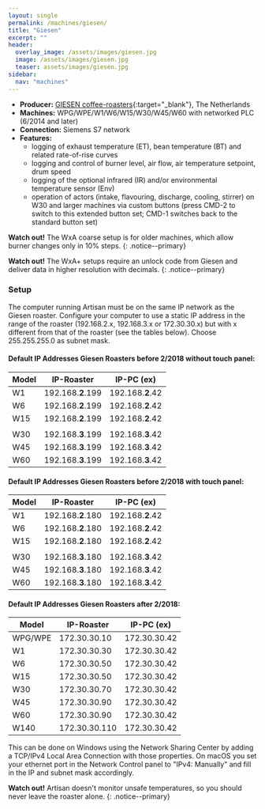 ```yaml
---
layout: single
permalink: /machines/giesen/
title: "Giesen"
excerpt: ""
header:
  overlay_image: /assets/images/giesen.jpg
  image: /assets/images/giesen.jpg
  teaser: assets/images/giesen.jpg
sidebar:
  nav: "machines"
---
```


* __Producer:__ [GIESEN coffee-roasters](http://www.giesencoffeeroasters.eu){:target="_blank"}, The Netherlands
* __Machines:__ WPG/WPE/W1/W6/W15/W30/W45/W60 with networked PLC (6/2014 and later)
* __Connection:__ Siemens S7 network
* __Features:__
  - logging of exhaust temperature (ET), bean temperature (BT) and related rate-of-rise curves
  - logging and control of burner level, air flow, air temperature setpoint, drum speed
  - logging of the optional infrared (IR) and/or environmental temperature sensor (Env)
  - operation of actors (intake, flavouring, discharge, cooling, stirrer) on W30 and larger machines via custom buttons (press CMD-2 to switch to this extended button set; CMD-1 switches back to the standard button set)

**Watch out!** The WxA coarse setup is for older machines, which allow burner changes only in 10% steps.
{: .notice--primary}

**Watch out!** The WxA+ setups require an unlock code from Giesen and deliver data in higher resolution with decimals.
{: .notice--primary}

### Setup

The computer running Artisan must be on the same IP network as the Giesen roaster. Configure your computer to use a static IP address in the range of the roaster (192.168.2.x, 192.168.3.x or 172.30.30.x) but with x different from that of the roaster (see the tables below). Choose 255.255.255.0 as subnet mask.

#### Default IP Addresses Giesen Roasters before 2/2018 without touch panel:

| Model | IP-Roaster        | IP-PC (ex)       |
|-------|-------------------|------------------|
| W1    | 192.168.**2**.199 | 192.168.**2**.42 |
| W6    | 192.168.**2**.199 | 192.168.**2**.42 |
| W15   | 192.168.**2**.199 | 192.168.**2**.42 |
|       |                   |                  |
| W30   | 192.168.**3**.199 | 192.168.**3**.42 |
| W45   | 192.168.**3**.199 | 192.168.**3**.42 |
| W60   | 192.168.**3**.199 | 192.168.**3**.42 |


#### Default IP Addresses Giesen Roasters before 2/2018 with touch panel:

| Model | IP-Roaster        | IP-PC (ex)       |
|-------|-------------------|------------------|
| W1    | 192.168.**2**.180 | 192.168.**2**.42 |
| W6    | 192.168.**2**.180 | 192.168.**2**.42 |
| W15   | 192.168.**2**.180 | 192.168.**2**.42 |
|       |                   |                  |
| W30   | 192.168.**3**.180 | 192.168.**3**.42 |
| W45   | 192.168.**3**.180 | 192.168.**3**.42 |
| W60   | 192.168.**3**.180 | 192.168.**3**.42 |



#### Default IP Addresses Giesen Roasters after 2/2018:

| Model   | IP-Roaster   | IP-PC (ex)   |
|---------|--------------|--------------|
| WPG/WPE | 172.30.30.10 | 172.30.30.42 |
| W1      | 172.30.30.30 | 172.30.30.42 |
| W6      | 172.30.30.50 | 172.30.30.42 |
| W15     | 172.30.30.50 | 172.30.30.42 |
| W30     | 172.30.30.70 | 172.30.30.42 |
| W45     | 172.30.30.90 | 172.30.30.42 |
| W60     | 172.30.30.90 | 172.30.30.42 |
| W140    | 172.30.30.110 | 172.30.30.42 |

 
This can be done on Windows using the Network Sharing Center by adding a TCP/IPv4 Local Area Connection with those properties. On macOS you set your ethernet port in the Network Control panel to "IPv4: Manually" and fill in the IP and subnet mask accordingly.

**Watch out!** Artisan doesn't monitor unsafe temperatures, so you should never leave the roaster alone.
{: .notice--primary}